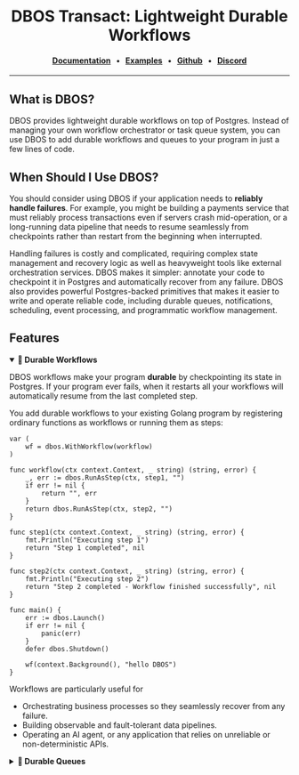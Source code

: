 <div align="center">

# DBOS Transact: Lightweight Durable Workflows

#### [Documentation](https://docs.dbos.dev/) &nbsp;&nbsp;•&nbsp;&nbsp;  [Examples](https://docs.dbos.dev/examples) &nbsp;&nbsp;•&nbsp;&nbsp; [Github](https://github.com/dbos-inc) &nbsp;&nbsp;•&nbsp;&nbsp; [Discord](https://discord.com/invite/jsmC6pXGgX)
</div>

---

## What is DBOS?

DBOS provides lightweight durable workflows on top of Postgres. Instead of managing your own workflow orchestrator or task queue system, you can use DBOS to add durable workflows and queues to your program in just a few lines of code.


## When Should I Use DBOS?

You should consider using DBOS if your application needs to **reliably handle failures**.
For example, you might be building a payments service that must reliably process transactions even if servers crash mid-operation, or a long-running data pipeline that needs to resume seamlessly from checkpoints rather than restart from the beginning when interrupted.

Handling failures is costly and complicated, requiring complex state management and recovery logic as well as heavyweight tools like external orchestration services.
DBOS makes it simpler: annotate your code to checkpoint it in Postgres and automatically recover from any failure.
DBOS also provides powerful Postgres-backed primitives that makes it easier to write and operate reliable code, including durable queues, notifications, scheduling, event processing, and programmatic workflow management.


## Features
<details open><summary><strong>💾 Durable Workflows</strong></summary>
 
DBOS workflows make your program **durable** by checkpointing its state in Postgres.
If your program ever fails, when it restarts all your workflows will automatically resume from the last completed step.

You add durable workflows to your existing Golang program by registering ordinary functions as workflows or running them as steps:

```golang
var (
	wf = dbos.WithWorkflow(workflow)
)

func workflow(ctx context.Context, _ string) (string, error) {
	_, err := dbos.RunAsStep(ctx, step1, "")
	if err != nil {
		return "", err
	}
	return dbos.RunAsStep(ctx, step2, "")
}

func step1(ctx context.Context, _ string) (string, error) {
	fmt.Println("Executing step 1")
	return "Step 1 completed", nil
}

func step2(ctx context.Context, _ string) (string, error) {
	fmt.Println("Executing step 2")
	return "Step 2 completed - Workflow finished successfully", nil
}

func main() {
	err := dbos.Launch()
	if err != nil {
		panic(err)
	}
	defer dbos.Shutdown()

    wf(context.Background(), "hello DBOS")
}
```


Workflows are particularly useful for 

- Orchestrating business processes so they seamlessly recover from any failure.
- Building observable and fault-tolerant data pipelines.
- Operating an AI agent, or any application that relies on unreliable or non-deterministic APIs.

</details>

<details><summary><strong>📒 Durable Queues</strong></summary>

####

DBOS queues help you **durably** run tasks in the background.
When you enqueue a workflow, one of your processes will pick it up for execution.
DBOS manages the execution of your tasks: it guarantees that tasks complete, and that their callers get their results without needing to resubmit them, even if your application is interrupted.

Queues also provide flow control, so you can limit the concurrency of your tasks on a per-queue or per-process basis.
You can also set timeouts for tasks, rate limit how often queued tasks are executed, deduplicate tasks, or prioritize tasks.

You can add queues to your workflows in just a couple lines of code.
They don't require a separate queueing service or message broker&mdash;just Postgres.

```golang
var (
	queue  = dbos.NewWorkflowQueue("example-queue")
	taskWf = dbos.WithWorkflow(task)
)

func task(ctx context.Context, i int) (int, error) {
	time.Sleep(5 * time.Second)
	fmt.Printf("Task %d completed\n", i)
	return i, nil
}

func main() {
	err := dbos.Launch()
	if err != nil {
		panic(err)
	}
	defer dbos.Shutdown()

	fmt.Println("Enqueuing workflows")
	handles := make([]dbos.WorkflowHandle[int], 10)
	for i := range 10 {
		handle, err := taskWf(ctx, i, dbos.WithQueue(queue.Name))
		if err != nil {
			return "", fmt.Errorf("failed to enqueue step %d: %w", i, err)
		}
		handles[i] = handle
	}
	results := make([]int, 10)
	for i, handle := range handles {
		result, err := handle.GetResult(ctx)
		if err != nil {
			return "", fmt.Errorf("failed to get result for step %d: %w", i, err)
		}
		results[i] = result
	}
	fmt.Printf("Successfully completed %d steps\n", len(results)), nil
}
```
</details>